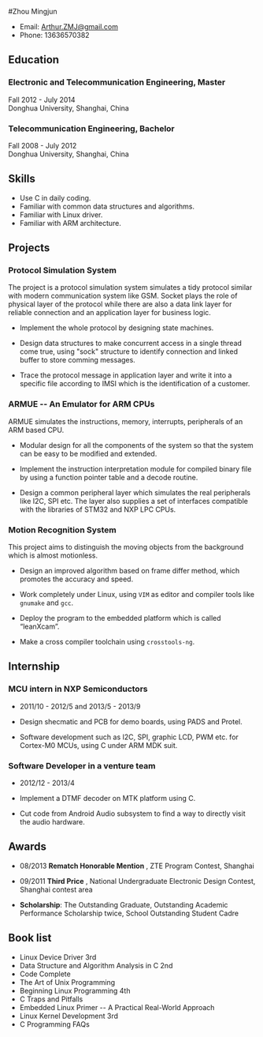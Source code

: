 #Zhou Mingjun 

* Email: Arthur.ZMJ@gmail.com
* Phone: 13636570382 

## Education
### Electronic and Telecommunication Engineering, Master
Fall 2012 - July 2014  
Donghua University, Shanghai, China

### Telecommunication Engineering, Bachelor
Fall 2008 - July 2012  
Donghua University, Shanghai, China

## Skills

* Use C in daily coding.
* Familiar with common data structures and algorithms.
* Familiar with Linux driver.
* Familiar with ARM architecture.

## Projects

### Protocol Simulation System

The project is a protocol simulation system simulates a tidy protocol similar with modern communication system like GSM. Socket plays the role of physical layer of the protocol while there are also a data link layer for reliable connection and an application layer for business logic.

* Implement the whole protocol by designing state machines.

* Design data structures to make concurrent access in a single thread come true, using "sock" structure to identify connection and linked buffer to store comming messages.

* Trace the protocol message in application layer and write it into a specific file according to IMSI which is the identification of a customer.

### ARMUE -- An Emulator for ARM CPUs

ARMUE simulates the instructions, memory, interrupts, peripherals of an ARM based CPU.

* Modular design for all the components of the system so that the system can be easy to be modified and extended.

* Implement the instruction interpretation module for compiled binary file by using a function pointer table and a decode routine.

* Design a common peripheral layer which simulates the real peripherals like I2C, SPI etc. The layer also supplies a set of interfaces compatible with the libraries of STM32 and NXP LPC CPUs.

### Motion Recognition System

This project aims to distinguish the moving objects from the background which is almost motionless.

* Design an improved algorithm based on frame differ method, which promotes the accuracy and speed.

* Work completely under Linux, using `VIM` as editor and compiler tools like `gnumake` and `gcc`.

* Deploy the program to the embedded platform which is called “leanXcam”.

* Make a cross compiler toolchain using `crosstools-ng`. 

## Internship

### MCU intern in NXP Semiconductors

* 2011/10 - 2012/5 and 2013/5 - 2013/9

* Design shecmatic and PCB for demo boards, using PADS and Protel.

* Software development such as I2C, SPI, graphic LCD, PWM etc. for Cortex-M0 MCUs, using C under ARM MDK suit.

### Software Developer in a venture team

* 2012/12 - 2013/4 

* Implement a DTMF decoder on MTK platform using C.

* Cut code from Android Audio subsystem to find a way to directly visit the audio hardware.

## Awards
* 08/2013 **Rematch Honorable Mention** , ZTE Program Contest, Shanghai

* 09/2011 **Third Price** , National Undergraduate Electronic Design Contest, Shanghai contest area

* **Scholarship**: The Outstanding Graduate, Outstanding Academic Performance Scholarship twice, School Outstanding Student Cadre

## Book list
* Linux Device Driver 3rd
* Data Structure and Algorithm Analysis in C 2nd
* Code Complete
* The Art of Unix Programming
* Beginning Linux Programming 4th
* C Traps and Pitfalls
* Embedded Linux Primer -- A Practical Real-World Approach
* Linux Kernel Development 3rd
* C Programming FAQs

